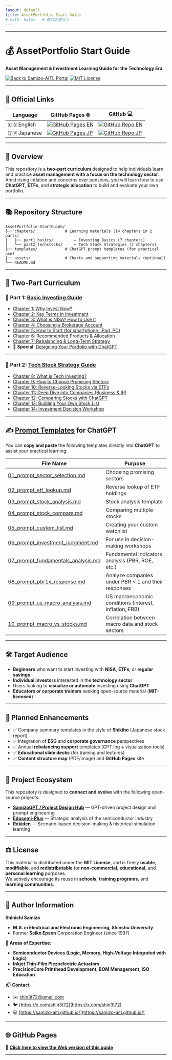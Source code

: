 ```yaml
---
layout: default
title: AssetPortfolio Start Guide
# math: katex   # 数式必要なら
---
```


---

# 💰 **AssetPortfolio Start Guide**  
**Asset Management & Investment Learning Guide for the Technology Era**

[![Back to Samizo-AITL Portal](https://img.shields.io/badge/Back%20to%20Samizo--AITL%20Portal-brightgreen)](https://samizo-aitl.github.io/en/) [![MIT License](https://img.shields.io/badge/license-MIT-blue.svg)](../LICENSE)

---

## 🔗 Official Links

| Language | GitHub Pages 🌐 | GitHub 💻 |
|----------|----------------|-----------|
| 🇺🇸 English | [![GitHub Pages EN](https://img.shields.io/badge/GitHub%20Pages-English-brightgreen?logo=github)](https://samizo-aitl.github.io/AssetPortfolio-StartGuide/en/) | [![GitHub Repo EN](https://img.shields.io/badge/GitHub-English-blue?logo=github)](https://github.com/Samizo-AITL/AssetPortfolio-StartGuide/tree/main/en) |
| 🇯🇵 Japanese | [![GitHub Pages JP](https://img.shields.io/badge/GitHub%20Pages-日本語版-brightgreen?logo=github)](https://samizo-aitl.github.io/AssetPortfolio-StartGuide/) | [![GitHub Repo JP](https://img.shields.io/badge/GitHub-日本語版-blue?logo=github)](https://github.com/Samizo-AITL/AssetPortfolio-StartGuide) |

---

## 📘 **Overview**

This repository is a **two-part curriculum** designed to help individuals learn and practice **asset management with a focus on the technology sector**.  
Amid rising inflation and concerns over pensions, you will learn how to use **ChatGPT**, **ETFs**, and **strategic allocation** to build and evaluate your own portfolio.

---

## 📚 **Repository Structure**

```plaintext
AssetPortfolio-StartGuide/
├── chapters/             # Learning materials (14 chapters in 2 parts)
│   ├── part1_basics/         ← Investing Basics (7 chapters)
│   └── part2_techstocks/     ← Tech Stock Strategies (7 chapters)
├── templates/            # ChatGPT prompt templates (for practical use)
├── assets/               # Charts and supporting materials (optional)
└── README.md
```

---

## 🧠 **Two-Part Curriculum**

### 🔹 **Part 1: [Basic Investing Guide](./chapters/part1_basics/)**

- [Chapter 1: Why Invest Now?](./chapters/part1_basics/01_why_invest.md)
- [Chapter 2: Key Terms in Investment](./chapters/part1_basics/02_terms.md)
- [Chapter 3: What is NISA? How to Use It](./chapters/part1_basics/03_nisa_intro.md)
- [Chapter 4: Choosing a Brokerage Account](./chapters/part1_basics/04_choose_broker.md)
- [Chapter 5: How to Start (for smartphone, iPad, PC)](./chapters/part1_basics/05_how_to_start.md)
- [Chapter 6: Recommended Products & Allocation](./chapters/part1_basics/06_products_allocation.md)
- [Chapter 7: Rebalancing & Long-Term Strategy](./chapters/part1_basics/07_rebalance_strategy.md)
- 📌 **Special**: [Designing Your Portfolio with ChatGPT](./chapters/part1_basics/sp_chatgpt_design.md)

---

### 🔹 **Part 2: [Tech Stock Strategy Guide](./chapters/part2_techstocks/)**

- [Chapter 8: What is Tech Investing?](./chapters/part2_techstocks/08_intro_tech.md)
- [Chapter 9: How to Choose Promising Sectors](./chapters/part2_techstocks/09_focus_sectors.md)
- [Chapter 10: Reverse-Looking Stocks via ETFs](./chapters/part2_techstocks/10_etf_reverse_lookup.md)
- [Chapter 11: Deep Dive into Companies (Business & IR)](./chapters/part2_techstocks/11_deep_dive.md)
- [Chapter 12: Comparing Stocks with ChatGPT](./chapters/part2_techstocks/12_compare_stocks.md)
- [Chapter 13: Building Your Own Stock List](./chapters/part2_techstocks/13_make_your_list.md)
- [Chapter 14: Investment Decision Workshop](./chapters/part2_techstocks/14_investment_workshop.md)

---

## ✍️ **[Prompt Templates](./templates/)** for ChatGPT

You can **copy and paste** the following templates directly into **ChatGPT** to assist your practical learning:

| **File Name** | **Purpose** |
|---------------|-------------|
| [01_prompt_sector_selection.md](./templates/01_prompt_sector_selection.md) | Choosing promising sectors |
| [02_prompt_etf_lookup.md](./templates/02_prompt_etf_lookup.md) | Reverse lookup of ETF holdings |
| [03_prompt_stock_analysis.md](./templates/03_prompt_stock_analysis.md) | Stock analysis template |
| [04_prompt_stock_compare.md](./templates/04_prompt_stock_compare.md) | Comparing multiple stocks |
| [05_prompt_custom_list.md](./templates/05_prompt_custom_list.md) | Creating your custom watchlist |
| [06_prompt_investment_judgment.md](./templates/06_prompt_investment_judgment.md) | For use in decision-making workshops |
| [07_prompt_fundamentals_analysis.md](./templates/07_prompt_fundamentals_analysis.md) | Fundamental indicators analysis (PBR, ROE, etc.) |
| [08_prompt_pbr1x_response.md](./templates/08_prompt_pbr1x_response.md) | Analyze companies under PBR < 1 and their responses |
| [09_prompt_us_macro_analysis.md](./templates/09_prompt_us_macro_analysis.md) | US macroeconomic conditions (interest, inflation, FRB) |
| [10_prompt_macro_vs_stocks.md](./templates/10_prompt_macro_vs_stocks.md) | Correlation between macro data and stock sectors |

---

## 🛠 **Target Audience**

- **Beginners** who want to start investing with **NISA**, **ETFs**, or **regular savings**  
- **Individual investors** interested in the **technology sector**  
- Users looking to **visualize or automate** investing using **ChatGPT**  
- **Educators or corporate trainers** seeking open-source material (**MIT-licensed**)

---

## 🧾 **Planned Enhancements**

- ✅ Company summary templates in the style of **Shikiho** (Japanese stock report)  
- ✅ Integration of **ESG** and **corporate governance** perspectives  
- ✅ Annual **rebalancing support** templates (GPT log + visualization tools)  
- ✅ **Educational slide decks** (for training and lectures)  
- ✅ **Content structure map** (PDF/image) and **GitHub Pages** site

---

## 🔗 **Project Ecosystem**

This repository is designed to **connect and evolve** with the following open-source projects:

- [**SamizoGPT / Project Design Hub**](https://github.com/Samizo-AITL/SamizoGPT) — GPT-driven project design and prompt engineering  
- [**Edusemi-Plus**](https://github.com/Samizo-AITL/Edusemi-Plus) — Strategic analysis of the semiconductor industry  
- [**Rekiden**](https://github.com/Samizo-AITL/Rekiden) — Scenario-based decision-making & historical simulation learning

---

## ⚖️ **License**

This material is distributed under the **MIT License**, and is freely **usable**, **modifiable**, and **redistributable** for **non-commercial**, **educational**, and **personal learning** purposes.  
We actively encourage its reuse in **schools**, **training programs**, and **learning communities**.

---

## 👤 **Author Information**

**Shinichi Samizo**  
- **M.S. in Electrical and Electronic Engineering, Shinshu University**  
- Former **Seiko Epson** Corporation Engineer (since 1997)

📌 **Areas of Expertise**:  
- **Semiconductor Devices (Logic, Memory, High-Voltage Integrated with Logic)**  
- **Inkjet Thin-Film Piezoelectric Actuators**  
- **PrecisionCore Printhead Development, BOM Management, ISO Education**

📬 **Contact**  
- ✉️ [shin3t72@gmail.com](mailto:shin3t72@gmail.com)  
- 🐦 [https://x.com/shin3t72](https://x.com/shin3t72)  
- 💻 [https://samizo-aitl.github.io/](https://samizo-aitl.github.io/)

---

## 🌐 **GitHub Pages**

📘 [**Click here to view the Web version of this guide**](https://samizo-aitl.github.io/AssetPortfolio-StartGuide/)

---


